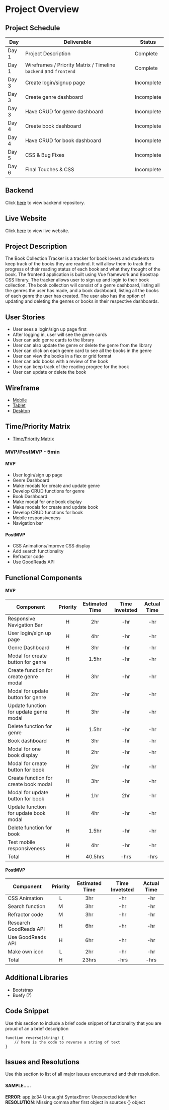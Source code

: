 # Project Overview

## Project Schedule

|  Day | Deliverable | Status
|---|---| ---|
|Day 1| Project Description | Complete
|Day 1| Wireframes / Priority Matrix / Timeline `backend` and `frontend`| Complete
|Day 3| Create login/signup page | Incomplete
|Day 3| Create genre dashboard | Incomplete
|Day 3| Have CRUD for genre dashboard| Incomplete
|Day 4| Create book dashboard | Incomplete
|Day 4| Have CRUD for book dashboard | Incomplete
|Day 5| CSS & Bug Fixes | Incomplete
|Day 6| Final Touches & CSS | Incomplete

## Backend
Click [here](https://github.com/krislee/project4-backend) to view backend repository.

## Live Website
Click [here](https://project4-ga.netlify.app/#/) to view live website.

## Project Description
The Book Collection Tracker is a tracker for book lovers and students to keep track of the books they are readind. It will allow them to track the progress of their reading status of each book and what they thought of the book. The frontend application is built using Vue framework and Boostrap CSS library. The tracker allows user to sign up and login to their book collection. The book collection will consist of a genre dashboard, listing all the genres the user has made, and a book dashboard, listing all the books of each genre the user has created. The user also has the option of updating and deleting the genres or books in their respective dashboards. 

## User Stories 
- User sees a login/sign up page first
- After logging in, user will see the genre cards
- User can add genre cards to the library
- User can also update the genre or delete the genre from the library
- User can click on each genre card to see all the books in the genre
- User can view the books in a flex or grid format
- User can add books with a review of the book
- User can keep track of the reading progree for the book
- User can update or delete the book

## Wireframe

- [Mobile](https://res.cloudinary.com/dhiwn0i0g/image/upload/v1600045219/Screen_Shot_2020-09-13_at_8.59.26_PM_n4n5yn.png)
- [Tablet](https://res.cloudinary.com/dhiwn0i0g/image/upload/v1600045229/Screen_Shot_2020-09-13_at_8.59.36_PM_e4nplg.png)
- [Desktop](https://res.cloudinary.com/dhiwn0i0g/image/upload/v1600045229/Screen_Shot_2020-09-13_at_8.59.36_PM_e4nplg.png)


## Time/Priority Matrix 

- [Time/Priority Matrix](https://res.cloudinary.com/dhiwn0i0g/image/upload/v1600042851/Front_End_Board_1_cle1h8.jpg)

### MVP/PostMVP - 5min
#### MVP 

- User login/sign up page 
- Genre Dashboard 
- Make modals for create and update genre 
- Develop CRUD functions for genre 
- Book Dashboard 
- Make modal for one book display 
- Make modals for create and update book 
- Develop CRUD functions for book 
- Mobile responsiveness 
- Navigation bar


#### PostMVP 

- CSS Animations/improve CSS display 
- Add search functionality
- Refractor code
- Use GoodReads API

## Functional Components
#### MVP
| Component | Priority | Estimated Time | Time Invetsted | Actual Time |
| --- | :---: |  :---: | :---: | :---: |
| Responsive Navigation Bar | H | 2hr | -hr | -hr|
| User login/sign up page | H | 4hr | -hr | -hr|
| Genre Dashboard | H | 3hr | -hr | -hr|
| Modal for create button for genre | H | 1.5hr| -hr | -hr |
| Create function for create genre modal| H | 3hr | -hr | -hr|
| Modal for update button for genre | H | 2hr| -hr | -hr |
| Update function for update genre modal | H | 3hr | -hr | -hr|
| Delete function for genre | H | 1.5hr | -hr | -hr|
| Book dashboard | H | 3hr | -hr | -hr|
| Modal for one book display | H | 2hr | -hr | -hr|
| Modal for create button for book  | H | 2hr | -hr | -hr|
| Create function for create book modal | H | 3hr | -hr | -hr|
| Modal for update button for book | H | 1hr| 2hr | -hr |
| Update function for update book modal | H | 4hr | -hr | -hr|
| Delete function for book | H | 1.5hr | -hr | -hr|
| Test mobile responsiveness | H | 4hr | -hr | -hr|
| Total | H | 40.5hrs| -hrs | -hrs |

#### PostMVP
| Component | Priority | Estimated Time | Time Invetsted | Actual Time |
| --- | :---: |  :---: | :---: | :---: |
| CSS Animation | L | 3hr | -hr | -hr|
| Search function | M | 3hr | -hr | -hr|
| Refractor code | M | 3hr | -hr | -hr|
| Research GoodReads API | H | 6hr | -hr | -hr|
| Use GoodReads API | H | 6hr | -hr | -hr|
| Make own icon | L | 2hr | -hr | -hr|
| Total | H | 23hrs| -hrs | -hrs |

## Additional Libraries
- Bootstrap
- Buefy (?) 

## Code Snippet

Use this section to include a brief code snippet of functionality that you are proud of an a brief description  

```
function reverse(string) {
	// here is the code to reverse a string of text
}
```

## Issues and Resolutions
 Use this section to list of all major issues encountered and their resolution.

#### SAMPLE.....
**ERROR**: app.js:34 Uncaught SyntaxError: Unexpected identifier                                
**RESOLUTION**: Missing comma after first object in sources {} object